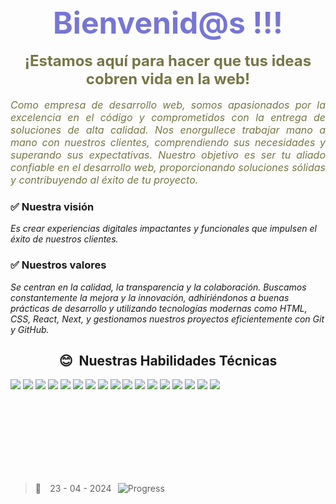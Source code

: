 <h1 align="center" style='margin: 0; font-size: 3rem; text-align: center; color: #7776d6;'>Bienvenid@s !!!</h1>
<!-- <h2 align="center" style='margin: 0; font-size: 2rem; text-align: center; color: #7776d6;'>Soy Keiko Tadashi</h2> -->

</br>
<p align="center" style='margin: 0; font-size: 1.5rem; text-align: center; color: #777646;'>
<strong>¡Estamos aquí para hacer que tus ideas cobren vida en la web!</strong></P>
</br >
<p align="center" style='margin: 0; font-size: 1rem; text-align: justify; color: #777646;'>
<i>Como empresa de desarrollo web, somos apasionados por la excelencia en el código y comprometidos con la entrega de soluciones de alta calidad. Nos enorgullece trabajar mano a mano con nuestros clientes, comprendiendo sus necesidades y superando sus expectativas. Nuestro objetivo es ser tu aliado confiable en el desarrollo web, proporcionando soluciones sólidas y contribuyendo al éxito de tu proyecto. 
</i></p>

### ✅ Nuestra visión

<i>Es crear experiencias digitales impactantes y funcionales que impulsen el éxito de nuestros clientes.</i>

### ✅ Nuestros valores

<i>Se centran en la calidad, la transparencia y la colaboración. Buscamos constantemente la mejora y la innovación, adhiriéndonos a buenas prácticas de desarrollo y utilizando tecnologías modernas como HTML, CSS, React, Next, y gestionamos nuestros proyectos eficientemente con Git y GitHub.</i>
<h2 align="center">😊 &nbsp;Nuestras Habilidades Técnicas</h2>


![](https://img.shields.io/badge/-Ubuntu-333333?style=plastic&logo=Ubuntu)
![](https://img.shields.io/badge/-BashScript-333333?style=plastic&logo=gnubash)
![](https://img.shields.io/badge/-HTML5-333333?style=plastic&logo=HTML5)
![](https://img.shields.io/badge/-CSS-333333?style=plastic&logo=CSS3&logoColor=1572B6)
![](https://img.shields.io/badge/-JavaScript-333333?style=plastic&logo=javascript)
![](https://img.shields.io/badge/-Markdown-333333?style=plastic&logo=markdown)
![](https://img.shields.io/badge/-Mdx-333333?style=plastic&logo=mdx)
![](https://img.shields.io/badge/-Typescript-333333?style=plastic&logo=typescript)
![](https://img.shields.io/badge/-Tailwind-333333?style=plastic&logo=tailwind-css)
![](https://img.shields.io/badge/-Git-333333?style=plastic&logo=git)
![](https://img.shields.io/badge/-GitHub-333333?style=plastic&logo=github)
![](https://img.shields.io/badge/-Node.js-333333?style=plastic&logo=node.js)
![](https://img.shields.io/badge/-Express.js-333333?style=plastic&logo=express)
![](https://img.shields.io/badge/-Axios.js-333333?style=plastic&logo=axios)
![](https://img.shields.io/badge/-Mongodb.js-333333?style=plastic&logo=mongodb)
![](https://img.shields.io/badge/-npm.js-333333?style=plastic&logo=npm)
![](https://img.shields.io/badge/-Figma-333333?style=plastic&logo=Figma)

  
<br />
<br />
<br />
<br />
<br />
<br />
<br />

> 🚀 ⠀23 - 04 - 2024⠀![Progress](https://progress-bar.dev/10/?scale=98&title=&width=600&color=babaca&suffix=%20%) 
